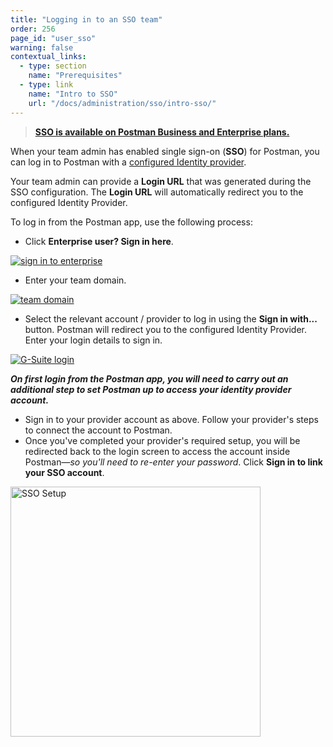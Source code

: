 ```yaml
---
title: "Logging in to an SSO team"
order: 256
page_id: "user_sso"
warning: false
contextual_links:
  - type: section
    name: "Prerequisites"
  - type: link
    name: "Intro to SSO"
    url: "/docs/administration/sso/intro-sso/"
---
```


> __[SSO is available on Postman Business and Enterprise plans.](https://www.postman.com/pricing)__

When your team admin has enabled single sign-on (**SSO**) for Postman, you can log in to Postman with a [configured Identity provider](/docs/administration/sso/intro-sso/).

Your team admin can provide a **Login URL** that was generated during the SSO configuration. The **Login URL** will automatically redirect you to the configured Identity Provider.

To log in from the Postman app, use the following process:

* Click __Enterprise user? Sign in here__.

[![sign in to enterprise](https://assets.postman.com/postman-docs/59036606.png)](https://assets.postman.com/postman-docs/59036606.png)

* Enter your team domain.

[![team domain](https://assets.postman.com/postman-docs/59037264.png)](https://assets.postman.com/postman-docs/59037264.png)

* Select the relevant account / provider to log in using the __Sign in with...__ button. Postman will redirect you to the configured Identity Provider. Enter your login details to sign in.

[![G-Suite login](https://assets.postman.com/postman-docs/59036889.png)](https://assets.postman.com/postman-docs/59036889.png)  

___On first login from the Postman app, you will need to carry out an additional step to set Postman up to access your identity provider account.___

* Sign in to your provider account as above. Follow your provider's steps to connect the account to Postman.
* Once you've completed your provider's required setup, you will be redirected back to the login screen to access the account inside Postman—_so you'll need to re-enter your password_. Click __Sign in to link your SSO account__.

<img alt="SSO Setup" src="https://assets.postman.com/postman-docs/sso-login.jpg" width="400px"/>
